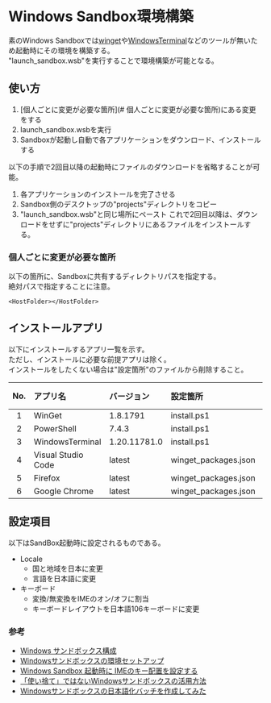 # Windows Sandbox環境構築
素のWindows Sandboxでは[winget](https://github.com/microsoft/winget-cli)や[WindowsTerminal](https://github.com/microsoft/terminal)などのツールが無いため起動時にその環境を構築する。\
"launch_sandbox.wsb"を実行することで環境構築が可能となる。

## 使い方
1. [個人ごとに変更が必要な箇所](# 個人ごとに変更が必要な箇所)にある変更をする
1. launch_sandbox.wsbを実行
1. Sandboxが起動し自動で各アプリケーションをダウンロード、インストールする

以下の手順で2回目以降の起動時にファイルのダウンロードを省略することが可能。
1. 各アプリケーションのインストールを完了させる
1. Sandbox側のデスクトップの"projects"ディレクトリをコピー
1. "launch_sandbox.wsb"と同じ場所にペースト
これで2回目以降は、ダウンロードをせずに"projects"ディレクトリにあるファイルをインストールする。

### 個人ごとに変更が必要な箇所
以下の箇所に、Sandboxに共有するディレクトリパスを指定する。\
絶対パスで指定することに注意。
```
<HostFolder></HostFolder>
```

## インストールアプリ
以下にインストールするアプリ一覧を示す。\
ただし、インストールに必要な前提アプリは除く。\
インストールをしたくない場合は"設定箇所"のファイルから削除すること。

| No. | アプリ名           | バージョン   | 設定箇所             | WinGet使用 |
| :-: | :----------------- | :----------- | :------------------- | :--------: |
|  1  | WinGet             | 1.8.1791     | install.ps1          |     No     |
|  2  | PowerShell         | 7.4.3        | install.ps1          |     No     |
|  3  | WindowsTerminal    | 1.20.11781.0 | install.ps1          |     No     |
|  4  | Visual Studio Code | latest       | winget_packages.json |     Yes    |
|  5  | Firefox            | latest       | winget_packages.json |     Yes    |
|  6  | Google Chrome      | latest       | winget_packages.json |     Yes    |

## 設定項目
以下はSandBox起動時に設定されるものである。
- Locale
  - 国と地域を日本に変更
  - 言語を日本語に変更
- キーボード
  - 変換/無変換をIMEのオン/オフに割当
  - キーボードレイアウトを日本語106キーボードに変更

### 参考
- [Windows サンドボックス構成](https://learn.microsoft.com/ja-jp/windows/security/application-security/application-isolation/windows-sandbox/windows-sandbox-configure-using-wsb-file)
- [Windowsサンドボックスの環境セットアップ](https://zenn.dev/mebiusbox/articles/a27432ce984382)
- [Windows Sandbox 起動時に IMEのキー配置を設定する](https://qiita.com/shigeokamoto/items/d822f04acf4fe16c94e2)
- [「使い捨て」ではないWindowsサンドボックスの活用方法](https://zenn.dev/gomita/articles/fb37e86afcc84d)
- [Windowsサンドボックスの日本語化バッチを作成してみた](https://www.osadasoft.com/windows%E3%82%B5%E3%83%B3%E3%83%89%E3%83%9C%E3%83%83%E3%82%AF%E3%82%B9%E3%81%AE%E6%97%A5%E6%9C%AC%E8%AA%9E%E5%8C%96%E3%83%90%E3%83%83%E3%83%81/)
